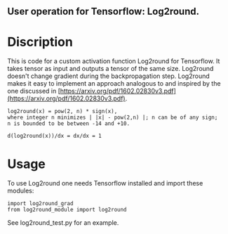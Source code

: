 ## User operation for Tensorflow: Log2round.

# Discription
This is code for a custom activation function Log2round for Tensorflow. It takes tensor as input and outputs a tensor of the same size. Log2round doesn't change gradient during the backpropagation step. Log2round makes it easy to implement an approach analogous to and inspired by the one discussed in [https://arxiv.org/pdf/1602.02830v3.pdf](https://arxiv.org/pdf/1602.02830v3.pdf).
```
log2round(x) = pow(2, n) * sign(x),
where integer n minimizes | |x| - pow(2,n) |; n can be of any sign;
n is bounded to be between -14 and +10.

d(log2round(x))/dx = dx/dx = 1

```

# Usage

To use Log2round one needs Tensorflow installed and import these modules:
```
import log2round_grad
from log2round_module import log2round
```
See log2round_test.py for an example.
